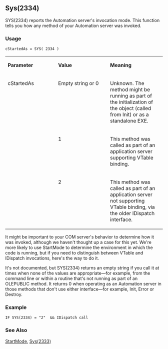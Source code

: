 ## Sys(2334) 

SYS(2334) reports the Automation server's invocation mode. This function tells you how any method of your Automation server was invoked.

### Usage

```foxpro
cStartedAs = SYS( 2334 )
```
<table>
<tr>
  <td width="32%" valign="top">
  <p><b>Parameter</b></p>
  </td>
  <td width="23%" valign="top">
  <p><b>Value</b></p>
  </td>
  <td width="45%" valign="top">
  <p><b>Meaning</b></p>
  </td>
 </tr>
<tr>
  <td width="32%" rowspan="3" valign="top">
  <p>cStartedAs</p>
  </td>
  <td width="23%" valign="top">
  <p>Empty string or 0</p>
  </td>
  <td width="45%" valign="top">
  <p>Unknown. The method might be running as part of the initialization of the object (called from Init) or as a standalone EXE.</p>
  </td>
 </tr>
<tr>
  <td width="33%" valign="top">
  <p>1</p>
  </td>
  <td width="67%" valign="top">
  <p>This method was called as part of an application server supporting VTable binding.</p>
  </td>
 </tr>
<tr>
  <td width="33%" valign="top">
  <p>2</p>
  </td>
  <td width="67%" valign="top">
  <p>This method was called as part of an application server not supporting VTable binding, via the older IDispatch interface.</p>
  </td>
 </tr>
</table>

It might be important to your COM server's behavior to determine how it was invoked, although we haven't thought up a case for this yet. We're more likely to use StartMode to determine the environment in which the code is running, but if you need to distinguish between VTable and IDispatch invocations, here's the way to do it.

It's not documented, but SYS(2334) returns an empty string if you call it at times when none of the values are appropriate&mdash;for example, from the command line or within a routine that's not running as part of an OLEPUBLIC method. It returns 0 when operating as an Automation server in those methods that don't use either interface&mdash;for example, Init, Error or Destroy.

### Example

```foxpro
IF SYS(2334) = "2"  && IDispatch call
```
### See Also

[StartMode](s4g708.md), [Sys(2333)](s4g710.md)